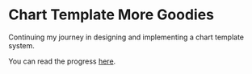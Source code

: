 # Chart Template More Goodies

Continuing my journey in designing and implementing a chart template system.

You can read the progress [here](https://fabiofranchino.com/blog/chart-template-more-goodies/).